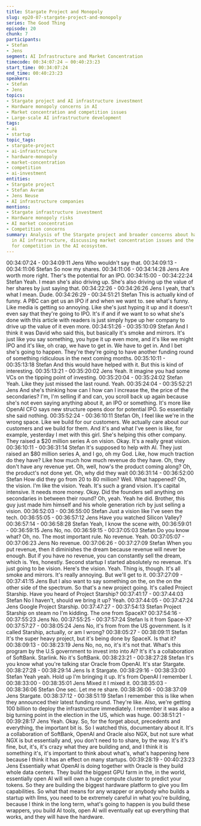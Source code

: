 ```yaml
---
title: Stargate Project and Monopoly
slug: ep20-07-stargate-project-and-monopoly
series: The Good Thing
episode: 20
chunk: 7
participants:
- Stefan
- Jens
segment: AI Infrastructure and Market Concentration
timecode: 00:34:07:24 – 00:40:23:23
start_time: 00:34:07:24
end_time: 00:40:23:23
speakers:
- Stefan
- Jens
topics:
- Stargate project and AI infrastructure investment
- Hardware monopoly concerns in AI
- Market concentration and competition issues
- Large-scale AI infrastructure development
tags:
- ai
- startup
topic_tags:
- stargate-project
- ai-infrastructure
- hardware-monopoly
- market-concentration
- competition
- ai-investment
entities:
- Stargate project
- Stefan Avram
- Jens Neuse
- AI infrastructure companies
mentions:
- Stargate infrastructure investment
- Hardware monopoly risks
- AI market concentration
- Competition concerns
summary: Analysis of the Stargate project and broader concerns about hardware monopolization
  in AI infrastructure, discussing market concentration issues and the implications
  for competition in the AI ecosystem.
---
```


00:34:07:24 - 00:34:09:11
Jens
Who wouldn't say that.
00:34:09:13 - 00:34:11:06
Stefan
So now my shares.
00:34:11:06 - 00:34:14:28
Jens
Are worth more right. Ther's the potential for an IPO.
00:34:15:00 - 00:34:22:24
Stefan
Yeah. I mean she's also driving up. She's also driving up the value of her shares by just saying
that.
00:34:22:26 - 00:34:26:26
Jens
I yeah, that's what I mean. Dude.
00:34:26:29 - 00:34:51:21
Stefan
This is actually kind of funny. A PBC can get us an IPO if and when we want to. see what's
funny. Like media is getting so annoying. Like she's just hyping it up and it doesn't even say that
they're going to IPO. It's if and if we want to so what she's done with this article with readers is
just simply hype up her company to drive up the value of it even more.
00:34:51:26 - 00:35:10:09
Stefan
And I think it was David who said this, but basically it's smoke and mirrors. It's just like you say
something, you hype it up even more, and it's like we might IPO and it's like, oh crap, we have
to get in. We have to get in. And I bet she's going to happen. They're they're going to have
another funding round of something ridiculous in the next coming months.
00:35:10:11 - 00:35:13:18
Stefan
And this would have helped with it. But this is kind of interesting.
00:35:13:21 - 00:35:20:02
Jens
Yeah. It imagine you had some VCs on the tipping point of investing.
00:35:20:04 - 00:35:24:02
Stefan
Yeah. Like they just missed the last round. Yeah.
00:35:24:04 - 00:35:52:21
Jens
And she's thinking how can I how can I increase the, the price of the secondaries? I'm, I'm
selling if and can, you scroll back up again because she's not even saying anything about it, an
IPO or something. It's more like OpenAI CFO says new structure opens door for potential IPO.
So essentially she said nothing.
00:35:52:24 - 00:36:10:11
Stefan
Oh, I feel like we're in the wrong space. Like we build for our customers. We actually care about
our customers and we build for them. And it's and what I've seen is like, for example, yesterday I
met with this girl. She's helping this other company. They raised a $20 million series A on vision.
Okay. It's a really great vision.
00:36:10:11 - 00:36:31:14
Stefan
It's supposed to help with AI. They just raised an $80 million series A, and I go, oh my God. Like,
how much traction do they have? Like how much how much revenue do they have. Oh, they
don't have any revenue yet. Oh, well, how's the product coming along? Oh, the product's not
done yet. Oh, why did they wait
00:36:31:14 - 00:36:52:00
Stefan
How did they go from 20 to 80 million? Well. What happened? Oh, the vision. I'm like the vision.
Yeah. It's such a grand vision. It's capital intensive. It needs more money. Okay. Did the
founders sell anything on secondaries in between their round? Oh, yeah. Yeah he did. Brother,
this guy just made him himself and his whole generation rich by just selling a vision.
00:36:52:03 - 00:36:55:00
Stefan
Just a vision like I've seen the tech.
00:36:55:05 - 00:36:57:12
Jens
Have you watched Silicon Valley?
00:36:57:14 - 00:36:58:28
Stefan
Yeah, I know the scene with,
00:36:59:01 - 00:36:59:15
Jens
No, no.
00:36:59:15 - 00:37:05:03
Stefan
Do you know what? Oh, no. The most important rule. No revenue. Yeah.
00:37:05:07 - 00:37:06:23
Jens
No revenue.
00:37:06:26 - 00:37:27:09
Stefan
When you put revenue, then it diminishes the dream because revenue will never be enough.
But if you have no revenue, you can constantly sell the dream, which is. Yes, honestly. Second
startup I started absolutely no revenue. It's just going to be vision. Here's the vision. Yeah. Thing
is, though. It's all smoke and mirrors. It's really annoying. But we'll get to it.
00:37:27:09 - 00:37:41:15
Jens
But I also want to say something on the, on the on the other side of the spectrum. So that's a
new project going. It's called Project Starship. Have you heard of Project Starship?
00:37:41:17 - 00:37:44:03
Stefan
No I haven't, should we bring it up? Yeah.
00:37:44:05 - 00:37:47:24
Jens
Google Project Starship.
00:37:47:27 - 00:37:54:13
Stefan
Project Starship on steam no I'm kidding. The one from SpaceX?
00:37:54:16 - 00:37:55:23
Jens
No.
00:37:55:25 - 00:37:57:24
Stefan
Is it from Space-X?
00:37:57:27 - 00:38:05:24
Jens
No, it's from from the US government. Is it called Starship, actually, or am I wrong?
00:38:05:27 - 00:38:09:11
Stefan
It's the super heavy project, but it's being done by SpaceX. Is that it?
00:38:09:13 - 00:38:23:19
Jens
No, no, no, it's it's not that. What's this program by the U.S government to invest into into AI? It's
it's a collaboration of SoftBank. Starlink. No it's SoftBank.
00:38:23:21 - 00:38:27:28
Stefan
It's you know what you're talking star Oracle from OpenAI. It's star Stargate.
00:38:27:28 - 00:38:29:14
Jens
Is it Stargate.
00:38:29:16 - 00:38:33:00
Stefan
Yeah yeah. Hold up I'm bringing it up. It's from OpenAI I remember I.
00:38:33:00 - 00:38:35:01
Jens
Mixed it I mixed it.
00:38:35:03 - 00:38:36:06
Stefan
One sec. Let me re share.
00:38:36:06 - 00:38:37:09
Jens
Stargate.
00:38:37:12 - 00:38:51:19
Stefan
I remember this is like when they announced their latest funding round. They're like. Also, we're
getting 100 billion to deploy the infrastructure immediately. I remember it was also a big turning
point in the election in the US, which was huge.
00:38:51:21 - 00:39:28:17
Jens
Yeah. Okay. So, for the forget about, precedents and everything, the important bit is. So I
watched this, documentary about it. It's a collaboration of SoftBank, OpenAI and Oracle also
NGX, but not sure what NGX is but essentially and, you don't need to to share, by the way. It's
it's fine, but, it's, it's crazy what they are building and, and I think it is something it's, it's
important to think about what's, what's happening here because I think it has an effect on many
startups.
00:39:28:19 - 00:40:23:23
Jens
Essentially what OpenAI is doing together with Oracle is they build whole data centers. They
build the biggest GPU farm in the, in the world, essentially open AI will will own a huge compute
cluster to predict your tokens. So they are building the biggest hardware platform to give you llm
capabilities. So what that means for any wrapper or anybody who builds a startup with llms, you
need to be extremely careful in what you're building, because I think in the long term, what's
going to happen is you build these wrappers, you build AI tools, open AI will eventually eat up
everything that works, and they will have the hardware.